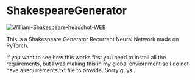 # ShakespeareGenerator

![William-Shakespeare-headshot-WEB](https://github.com/user-attachments/assets/2b2afa7a-5c07-4fa8-9c22-cf8cfc76a9bf)

This is a Shakespeare Generator Recurrent Neural Network made on PyTorch.

If you want to see how this works first you need to install all the requirements, but I was making this in my global enviornment so I do not have a requirements.txt file to provide. Sorry guys...

